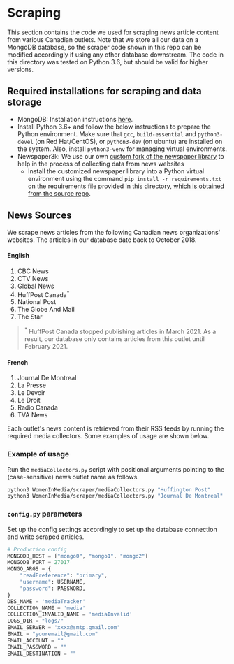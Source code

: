 # Scraping
This section contains the code we used for scraping news article content from various Canadian outlets. Note that we store all our data on a MongoDB database, so the scraper code shown in this repo can be modified accordingly if using any other database downstream. The code in this directory was tested on Python 3.6, but should be valid for higher versions.

## Required installations for scraping and data storage
 * MongoDB: Installation instructions [here](https://docs.mongodb.com/manual/tutorial/install-mongodb-on-ubuntu/).
 * Install Python 3.6+ and follow the below instructions to prepare the Python environment. Make sure that `gcc`, `build-essential` and `python3-devel` (on Red Hat/CentOS), or `python3-dev` (on ubuntu) are installed on the system. Also, install `python3-venv` for managing virtual environments.
 * Newspaper3k: We use our own [custom fork of the newspaper library](https://github.com/aleaugustoplus/newspaper) to help in the process of collecting data from news websites
     * Install the customized newspaper library into a Python virtual environment using the command `pip install -r requirements.txt` on the requirements file provided in this directory, [which is obtained from the source repo](https://github.com/aleaugustoplus/newspaper/blob/master/requirements.txt).


## News Sources
We scrape news articles from the following Canadian news organizations' websites. The articles in our database date back to October 2018.

#### English
1. CBC News
2. CTV News
3. Global News
4. HuffPost Canada<sup>*</sup>
5. National Post
6. The Globe And Mail
7. The Star

> <sup>*</sup> HuffPost Canada stopped publishing articles in March 2021. As a result, our database only contains articles from this outlet until February 2021.

#### French
1. Journal De Montreal
2. La Presse
3. Le Devoir
4. Le Droit
5. Radio Canada
6. TVA News

Each outlet's news content is retrieved from their RSS feeds by running the required media collectors. Some examples of usage are shown below.

### Example of usage

Run the `mediaCollectors.py` script with positional arguments pointing to the (case-sensitive) news outlet name as follows.

```sh
python3 WomenInMedia/scraper/mediaCollectors.py "Huffington Post"
python3 WomenInMedia/scraper/mediaCollectors.py "Journal De Montreal"
```


### `config.py` parameters
Set up the config settings accordingly to set up the database connection and write scraped articles.

```python
# Production config
MONGODB_HOST = ["mongo0", "mongo1", "mongo2"]
MONGODB_PORT = 27017
MONGO_ARGS = {
    "readPreference": "primary",
    "username": USERNAME,
    "password": PASSWORD,
}
DBS_NAME = 'mediaTracker'
COLLECTION_NAME = 'media'
COLLECTION_INVALID_NAME = 'mediaInvalid'
LOGS_DIR = "logs/"
EMAIL_SERVER = 'xxxx@smtp.gmail.com'
EMAIL = "youremail@gmail.com"
EMAIL_ACCOUNT = ""
EMAIL_PASSWORD = ""
EMAIL_DESTINATION = ""
```
